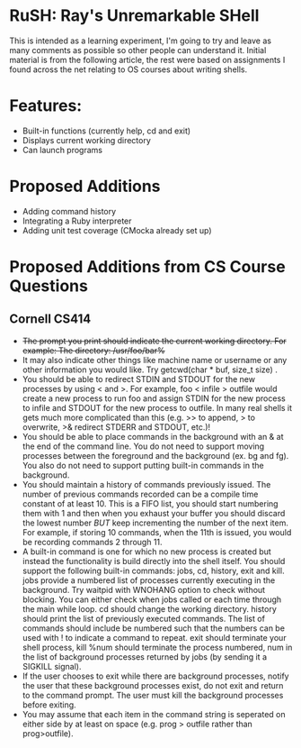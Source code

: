 # RuSH: Ray's Unremarkable SHell

This is intended as a learning experiment, I'm going to try and leave as many comments as possible so other people can understand it. Initial material is from the following article, the rest were based on assignments I found across the net relating to OS courses about writing shells.

# Features:
* Built-in functions (currently help, cd and exit)
* Displays current working directory
* Can launch programs
 
# Proposed Additions
* Adding command history
* Integrating a Ruby interpreter
* Adding unit test coverage (CMocka already set up)

# Proposed Additions from CS Course Questions
## Cornell CS414
* ~~The prompt you print should indicate the current working directory. For example:  The directory: /usr/foo/bar%~~
* It may also indicate other things like machine name or username or any other information you would like. Try getcwd(char * buf, size_t size) .
* You should be able to redirect STDIN and STDOUT for the new processes by using < and >. For example, foo < infile > outfile would create a new process to run foo and assign STDIN for the new process to infile and STDOUT for the new process to outfile. In many real shells it gets much more complicated than this (e.g. >> to append, > to overwrite, >& redirect STDERR and STDOUT, etc.)! 
* You should be able to place commands in the background with an & at the end of the command line. You do not need to support moving processes between the foreground and the background (ex. bg and fg). You also do not need to support putting built-in commands in the background.
* You should maintain a history of commands previously issued. The number of previous commands recorded can be a compile time constant of at least 10. This is a FIFO list, you should start numbering them with 1 and then when you exhaust your buffer you should discard the lowest number *BUT* keep incrementing the number of the next item. For example, if storing 10 commands, when the 11th is issued, you would be recording commands 2 through 11.
* A built-in command is one for which no new process is created but instead the functionality is build directly into the shell itself. You should support the following built-in commands: jobs, cd, history, exit and kill. jobs provide a numbered list of processes currently executing in the background. Try waitpid with WNOHANG option to check without blocking. You can either check when jobs called or each time through the main while loop. cd should change the working directory. history should print the list of previously executed commands. The list of commands should include be numbered such that the numbers can be used with ! to indicate a command to repeat. exit should terminate your shell process, kill %num should terminate the process numbered, num in the list of background processes returned by jobs (by sending it a SIGKILL signal).
* If the user chooses to exit while there are background processes, notify the user that these background processes exist, do not exit and return to the command prompt. The user must kill the background processes before exiting.
* You may assume that each item in the command string is seperated on either side by at least on space (e.g. prog > outfile rather than prog>outfile).

